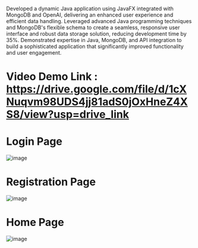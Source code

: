 Developed a dynamic Java application using JavaFX integrated with MongoDB and OpenAI, delivering an enhanced user experience and efficient data handling. Leveraged advanced Java programming techniques and MongoDB's flexible schema to create a seamless, responsive user interface and robust data storage solution, reducing development time by 35%. Demonstrated expertise in Java, MongoDB, and API integration to build a sophisticated application that significantly improved functionality and user engagement.

# Video Demo Link : https://drive.google.com/file/d/1cXNuqvm98UDS4jj81adS0jOxHneZ4XS8/view?usp=drive_link
# Login Page
![image](https://github.com/user-attachments/assets/0a6e6a6e-2b00-4bfd-96a1-ba9bcb1f670a)

# Registration Page
![image](https://github.com/user-attachments/assets/ab0797b4-e1dd-4240-bc8e-bdffac4ae495)

# Home Page
![image](https://github.com/user-attachments/assets/2f619749-4031-430a-822c-c477f9c2afe1)

